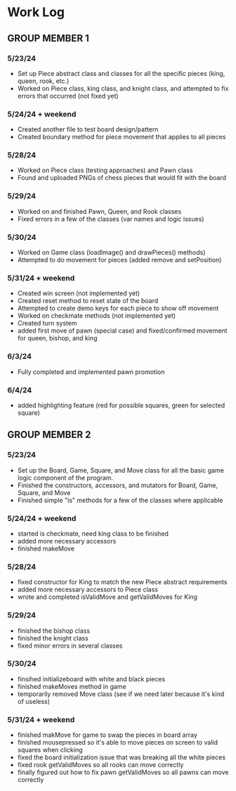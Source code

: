 # Work Log

## GROUP MEMBER 1

### 5/23/24

- Set up Piece abstract class and classes for all the specific pieces (king, queen, rook, etc.)
- Worked on Piece class, king class, and knight class, and attempted to fix errors that occurred (not fixed yet)

### 5/24/24 + weekend

- Created another file to test board design/pattern
- Created boundary method for piece movement that applies to all pieces

### 5/28/24
- Worked on Piece class (testing approaches) and Pawn class
- Found and uploaded PNGs of chess pieces that would fit with the board

### 5/29/24
- Worked on and finished Pawn, Queen, and Rook classes
- Fixed errors in a few of the classes (var names and logic issues)

### 5/30/24
- Worked on Game class (loadImage() and drawPieces() methods)
- Attempted to do movement for pieces (added remove and setPosition)

### 5/31/24 + weekend
- Created win screen (not implemented yet)
- Created reset method to reset state of the board
- Attempted to create demo keys for each piece to show off movement
- Worked on checkmate methods (not implemented yet)
- Created turn system
- added first move of pawn (special case) and fixed/confirmed movement for queen, bishop, and king

### 6/3/24
- Fully completed and implemented pawn promotion

### 6/4/24
- added highlighting feature (red for possible squares, green for selected square)

## GROUP MEMBER 2

### 5/23/24

- Set up the Board, Game, Square, and Move class for all the basic game logic component of the program.
- Finished the constructors, accessors, and mutators for Board, Game, Square, and Move
- Finished simple "is" methods for a few of the classes where applicable

### 5/24/24 + weekend
- started is checkmate, need king class to be finished
- added more necessary accessors
- finished makeMove

### 5/28/24
- fixed constructor for King to match the new Piece abstract requirements
- added more necessary accessors to Piece class
- wrote and completed isValidMove and getValidMoves for King

### 5/29/24
- finished the bishop class
- finished the knight class
- fixed minor errors in several classes

### 5/30/24
- finsihed initializeboard with white and black pieces
- finished makeMoves method in game
- temporarily removed Move class (see if we need later because it's kind of useless)

### 5/31/24 + weekend
- finished makMove for game to swap the pieces in board array
- finished mousepressed so it's able to move pieces on screen to valid squares when clicking
- fixed the board initialization issue that was breaking all the white pieces
- fixed rook getValidMoves so all rooks can move correctly
- finally figured out how to fix pawn getValidMoves so all pawns can move correctly